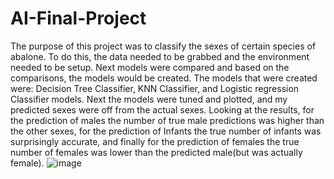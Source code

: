 # AI-Final-Project
The purpose of this project was to classify the sexes of certain species of abalone. To do this, the data needed to be grabbed and the environment needed to be setup. Next models were compared and based on the comparisons, the models would be created. The models that were created were: Decision Tree Classifier, KNN Classifier, and Logistic regression Classifier models. Next the models were tuned and plotted, and my predicted sexes were off from the actual sexes. Looking at the results, for the prediction of males the number of true male predictions was higher than the other sexes, for the prediction of Infants the true number of infants was surprisingly accurate, and finally for the prediction of females the true number of females was lower than the predicted male(but was actually female).
![image](https://user-images.githubusercontent.com/49799244/204410186-00cdd92f-b2f7-447a-ae5f-2bae903f4dfd.png)
